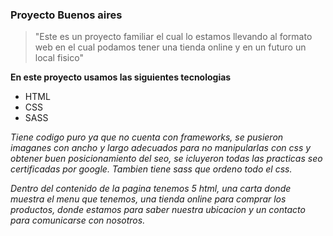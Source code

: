 ### Proyecto Buenos aires


> "Este es un proyecto familiar el cual lo estamos llevando al formato web en el cual podamos tener una tienda online y en un futuro un local fisico"

**En este proyecto usamos las siguientes tecnologias**

- HTML
- CSS
-  SASS

*Tiene codigo puro ya que no cuenta con frameworks, se pusieron imaganes con ancho y largo adecuados para no manipularlas con css y obtener buen posicionamiento del seo, se icluyeron todas las practicas seo certificadas por google.
Tambien tiene sass que ordeno todo el css.*

*Dentro del contenido de la pagina tenemos 5 html, una carta donde muestra el menu que tenemos, una tienda online para comprar los productos, donde estamos para saber nuestra ubicacion y un contacto para comunicarse con nosotros.*